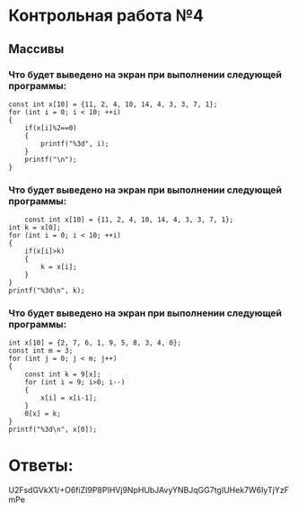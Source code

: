 
# Контрольная работа №4
## Массивы

### Что будет выведено на экран при выполнении следующей программы:
	const int x[10] = {11, 2, 4, 10, 14, 4, 3, 3, 7, 1};
	for (int i = 0; i < 10; ++i)
	{
		if(x[i]%2==0)
		{
			printf("%3d", i);
		}
		printf("\n");
	}

### Что будет выведено на экран при выполнении следующей программы:
        const int x[10] = {11, 2, 4, 10, 14, 4, 3, 3, 7, 1};
	int k = x[0];
	for (int i = 0; i < 10; ++i)
	{
		if(x[i]>k)
		{
			k = x[i];
		}
	}
	printf("%3d\n", k);

### Что будет выведено на экран при выполнении следующей программы:

	int x[10] = {2, 7, 6, 1, 9, 5, 8, 3, 4, 0};
	const int m = 3;
	for (int j = 0; j < m; j++)
	{
		const int k = 9[x];
		for (int i = 9; i>0; i--)
		{
			x[i] = x[i-1];
		}
		0[x] = k;
	}
	printf("%3d\n", x[0]);

# Ответы: 
U2FsdGVkX1/+O6fiZI9P8PIHVj9NpHUbJAvyYNBJqGG7tgIUHek7W6IyTjYzFmPe

